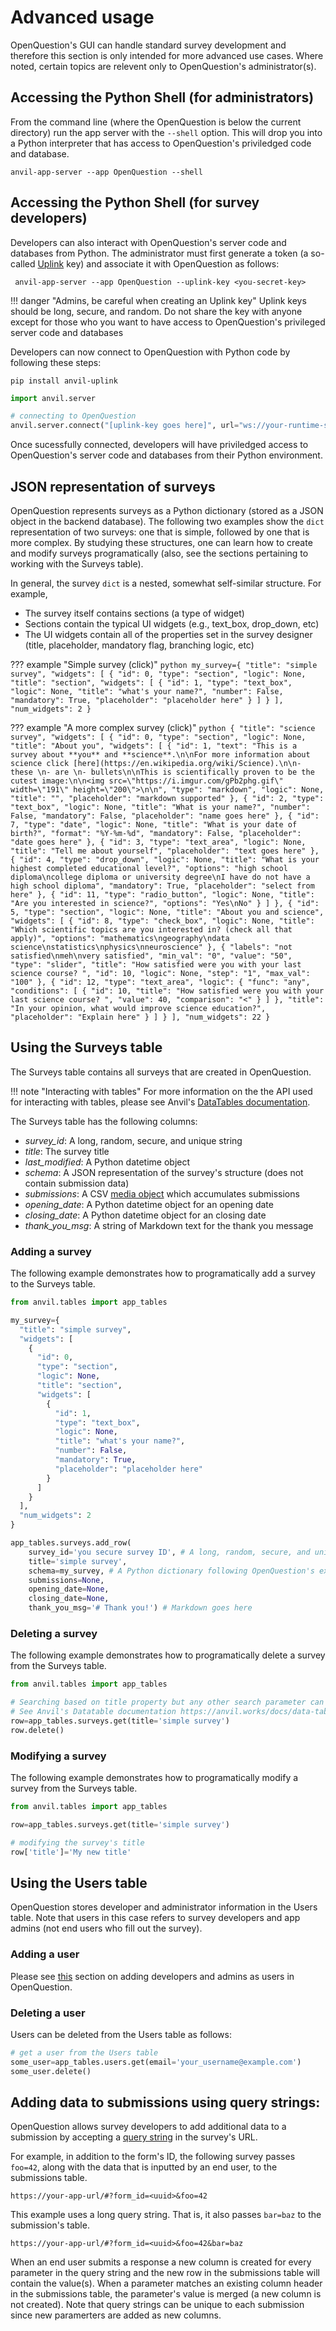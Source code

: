 # Advanced usage
OpenQuestion's GUI can handle standard survey development and therefore this section is
only intended for more advanced use cases. Where noted, certain topics are relevent only to
OpenQuestion's administrator(s).

## Accessing the Python Shell (for administrators)
From the command line (where the OpenQuestion is below the current directory) run the app server 
with the `--shell` option. This will drop you into a Python interpreter that has access to
OpenQuestion's priviledged code and database. 

```
anvil-app-server --app OpenQuestion --shell
```

## Accessing the Python Shell (for survey developers)
Developers can also interact with OpenQuestion's server code and databases from Python.
The administrator must first generate 
a token (a so-called [Uplink](https://anvil.works/docs/uplink) key) and associate it with 
OpenQuestion as follows:

```
 anvil-app-server --app OpenQuestion --uplink-key <you-secret-key>
```

!!! danger "Admins, be careful when creating an Uplink key"
    Uplink keys should be long, secure, and random. Do not share the key
    with anyone except for those who you want to have access to
    OpenQuestion's privileged server code and databases

Developers can now connect to OpenQuestion with Python code by following these steps:

```
pip install anvil-uplink
```

```python
import anvil.server

# connecting to OpenQuestion
anvil.server.connect("[uplink-key goes here]", url="ws://your-runtime-server:3030/_/uplink")`
```

Once sucessfully connected, developers will have priviledged access to OpenQuestion's server code
and databases from their Python environment.

## JSON representation of surveys
OpenQuestion represents surveys as a Python dictionary (stored as a JSON object in the backend database). The following
two examples show the `dict` representation of two surveys: one that is simple, followed by one that is more complex.
By studying these structures, one can learn how to create and modify surveys programatically 
(also, see the sections pertaining to working with the Surveys table). 

In general, the survey `dict` is a nested, somewhat self-similar structure. For example,

- The survey itself contains sections (a type of widget)
- Sections contain the typical UI widgets (e.g., text_box, drop_down, etc)
- The UI widgets contain all of the properties set in the survey designer 
(title, placeholder, mandatory flag, branching logic, etc)

??? example "Simple survey (click)"
    ```python
    my_survey={
    "title": "simple survey",
    "widgets": [
    {
      "id": 0,
      "type": "section",
      "logic": None,
      "title": "section",
      "widgets": [
        {
          "id": 1,
          "type": "text_box",
          "logic": None,
          "title": "what's your name?",
          "number": False,
          "mandatory": True,
          "placeholder": "placeholder here"
        }
      ]
    }
    ],
    "num_widgets": 2
    }
    ```
    
??? example "A more complex survey (click)"
    ```python
    {
    "title": "science survey",
    "widgets": [
    {
      "id": 0,
      "type": "section",
      "logic": None,
      "title": "About you",
      "widgets": [
        {
          "id": 1,
          "text": "This is a survey about **you** and **science**.\n\nFor more information about science click [here](https://en.wikipedia.org/wiki/Science).\n\n- these \n- are \n- bullets\n\nThis is scientifically proven to be the cutest image:\n\n<img src=\"https://i.imgur.com/gPb2phg.gif\" width=\"191\" height=\"200\">\n\n",
          "type": "markdown",
          "logic": None,
          "title": "",
          "placeholder": "markdown supported"
        },
        {
          "id": 2,
          "type": "text_box",
          "logic": None,
          "title": "What is your name?",
          "number": False,
          "mandatory": False,
          "placeholder": "name goes here"
        },
        {
          "id": 7,
          "type": "date",
          "logic": None,
          "title": "What is your date of birth?",
          "format": "%Y-%m-%d",
          "mandatory": False,
          "placeholder": "date goes here"
        },
        {
          "id": 3,
          "type": "text_area",
          "logic": None,
          "title": "Tell me about yourself",
          "placeholder": "text goes here"
        },
        {
          "id": 4,
          "type": "drop_down",
          "logic": None,
          "title": "What is your highest completed educational level?",
          "options": "high school diploma\ncollege diploma or university degree\nI have do not have a high school diploma",
          "mandatory": True,
          "placeholder": "select from here"
        },
        {
          "id": 11,
          "type": "radio_button",
          "logic": None,
          "title": "Are you interested in science?",
          "options": "Yes\nNo"
        }
      ]
    },
    {
      "id": 5,
      "type": "section",
      "logic": None,
      "title": "About you and science",
      "widgets": [
        {
          "id": 8,
          "type": "check_box",
          "logic": None,
          "title": "Which scientific topics are you interested in? (check all that apply)",
          "options": "mathematics\ngeography\ndata science\nstatistics\nphysics\nneuroscience"
        },
        {
          "labels": "not satisfied\nmeh\nvery satisfied",
          "min_val": "0",
          "value": "50",
          "type": "slider",
          "title": "How satisfied were you with your last science course? ",
          "id": 10,
          "logic": None,
          "step": "1",
          "max_val": "100"
        },
        {
          "id": 12,
          "type": "text_area",
          "logic": {
            "func": "any",
            "conditions": [
              {
                "id": 10,
                "title": "How satisfied were you with your last science course? ",
                "value": 40,
                "comparison": "<"
              }
            ]
          },
          "title": "In your opinion, what would improve science education?",
          "placeholder": "Explain here"
        }
      ]
    }
    ],
    "num_widgets": 22
    }
    ```

## Using the Surveys table
The Surveys table contains all surveys that are created in OpenQuestion.

!!! note "Interacting with tables"
    For more information on the the API used for interacting with tables, 
    please see Anvil's [DataTables documentation](https://anvil.works/docs/data-tables/data-tables-in-code).
    
The Surveys table has the following columns:

- _survey_id_: A long, random, secure, and unique string
- _title_: The survey title
- _last_modified_: A Python datetime object
- _schema_: A JSON representation of the survey's structure (does not contain submission data)
- _submissions_: A CSV [media object](https://anvil.works/docs/media) which accumulates submissions
- _opening_date_: A Python datetime object for an opening date
- _closing_date_: A Python datetime object for an closing date
- _thank_you_msg_: A string of Markdown text for the thank you message

### Adding a survey
The following example demonstrates how to programatically add a survey to the Surveys table.

```python
from anvil.tables import app_tables

my_survey={
  "title": "simple survey",
  "widgets": [
    {
      "id": 0,
      "type": "section",
      "logic": None,
      "title": "section",
      "widgets": [
        {
          "id": 1,
          "type": "text_box",
          "logic": None,
          "title": "what's your name?",
          "number": False,
          "mandatory": True,
          "placeholder": "placeholder here"
        }
      ]
    }
  ],
  "num_widgets": 2
}

app_tables.surveys.add_row(
    survey_id='you secure survey ID', # A long, random, secure, and unique string
    title='simple survey', 
    schema=my_survey, # A Python dictionary following OpenQuestion's expected format
    submissions=None,
    opening_date=None,
    closing_date=None,
    thank_you_msg='# Thank you!') # Markdown goes here
```

### Deleting a survey
The following example demonstrates how to programatically delete a survey from the Surveys table.

```python
from anvil.tables import app_tables

# Searching based on title property but any other search parameter can be used. 
# See Anvil's Datatable documentation https://anvil.works/docs/data-tables/data-tables-in-code
row=app_tables.surveys.get(title='simple survey')
row.delete()
```

### Modifying a survey
The following example demonstrates how to programatically modify a survey from the Surveys table.

```python
from anvil.tables import app_tables

row=app_tables.surveys.get(title='simple survey')

# modifying the survey's title
row['title']='My new title'
```

## Using the Users table
OpenQuestion stores developer and administrator information in the Users table. Note that
users in this case refers to survey developers and app admins (not end users who fill out the survey).

### Adding a user
Please see [this](installation.md#adding-developers-and-administrators-as-users) 
section on adding developers and admins as users in OpenQuestion.

### Deleting a user
Users can be deleted from the Users table as follows:

```python
# get a user from the Users table
some_user=app_tables.users.get(email='your_username@example.com')
some_user.delete()
```

## Adding data to submissions using query strings:
OpenQuestion allows survey developers to add additional data 
to a submission by accepting a [query string](https://en.wikipedia.org/wiki/Query_string)
in the survey's URL.

For example, in addition to the form's ID, the following survey
passes `foo=42`, along with the data that is inputted by an end user, 
to the submissions table.

`https://your-app-url/#?form_id=<uuid>&foo=42`   

This example uses a long query string. That is, it also passes `bar=baz` to
the submission's table.

`https://your-app-url/#?form_id=<uuid>&foo=42&bar=baz`   

When an end user submits a response a new column is created for every parameter 
in the query string and the new row in the submissions table will contain the value(s). When a 
parameter matches an existing column header in the submissions table, 
the parameter's value is merged (a new column is not created). Note that query strings 
can be unique to each submission since new paramerters are added as new columns.